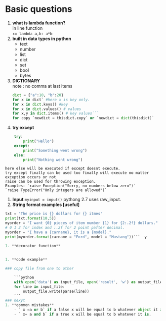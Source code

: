 # Basic questions  

1. **what is lambda function?**  
	in line function  
	`x= lambda a,b: a*b`  
1. **built in data types in python**  
	- text  
	- number
	- list
	- dict
	- set 
	- bool 
	- bytes
1. **DICTIONARY**  
	note : no comma at last items
	```python 
	dict = {"a":10, "b":20}   
	for x in dict` #here x is key only.  
	for x in dict.keys() #key  
	for x in dict.values() # values  
	for x,y in dict.items() # key values```  
	for copy `newdict = thisdict.copy` or `newdict = dict(thisdict)`  
1. **try except**  
```python 
	try:  
		print("Hello")  
	except:  
		print("Something went wrong")  
	else:  
		print("Nothing went wrong")
```  
	here else will be executed if except doesnt execute.   
	try except finally can be used too finally will execute no matter exception occurs or not  
	raise can be used for throwing exception.   
	Examples: `raise Exception("Sorry, no numbers below zero")`  
	`raise TypeError("Only integers are allowed")`  
1. **Input**
	`myinput = input()` pythong 2.7 uses raw_input.   
1. **String format examples [useful]**  
```python 
txt = "The price is {} dollars for {} itmes"  
print(txt.format(10,5))  
myorder = "I want {0} pieces of item number {1} for {2:.2f} dollars."  
# 0 1 2 for index and :.2f for 2 point pafter decimal.  
myorder = "I have a {carname}, it is a {model}."  
print(myorder.format(carname = "Ford", model = "Mustang"))```  y

1. **decorator function**
	
	
1. **code example**

### copy file from one to other  

	```python 
	with open('data') as input_file, open('result', 'w') as output_file:
    for line in input_file:
        output_file.write(parse(line))
	```
### nexyt
1. **common mistakes**
	- ` x =a or b` if a false x will be equal to b whatever object it is. 
	- ` x= a and b` if a true x will be equal to b whatever it is. 
	